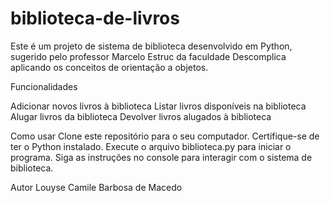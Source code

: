 # biblioteca-de-livros


Este é um projeto de sistema de biblioteca desenvolvido em Python, sugerido pelo professor Marcelo Estruc da faculdade Descomplica
aplicando os conceitos de orientação a objetos.

Funcionalidades

Adicionar novos livros à biblioteca
Listar livros disponíveis na biblioteca
Alugar livros da biblioteca
Devolver livros alugados à biblioteca

Como usar
Clone este repositório para o seu computador.
Certifique-se de ter o Python instalado.
Execute o arquivo biblioteca.py para iniciar o programa.
Siga as instruções no console para interagir com o sistema de biblioteca.


Autor
Louyse Camile Barbosa de Macedo

